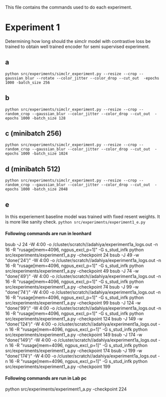 This file contains the commands used to do each experiment.

# Experiment 1
Determining how long should the simclr model with contrastive loss be trained to obtain well trained encoder for semi supervised experiment.
## a
```python src/experiments/simclr_experiment.py --resize --crop --gaussian_blur --rotate --color_jitter --color_drop --cut_out  -epochs 1000 -batch_size 256```
## b
```python src/experiments/simclr_experiment.py --resize --crop --random_crop --gaussian_blur --color_jitter --color_drop --cut_out  -epochs 1000 -batch_size 128```
## c (minibatch 256)
```python src/experiments/simclr_experiment.py --resize --crop --random_crop --gaussian_blur --color_jitter --color_drop --cut_out  -epochs 1000 -batch_size 1024```
## d (minibatch 512)
```python src/experiments/simclr_experiment.py --resize --crop --random_crop --gaussian_blur --color_jitter --color_drop --cut_out  -epochs 1000 -batch_size 2048```
## e
In this experiement baseline model was trained with fixed resent  weights. It is more like sanity check.
```python src/experiments/experiment1_e.py```

#### Following commands are run in leonhard
bsub -J 24 -W 4:00 -o /cluster/scratch//adahiya/experiment1a_logs.out -n 16 -R "rusage[mem=4096, ngpus_excl_p=1]"  -G s_stud_infk python src/experiments/experiment1_a.py -checkpoint  24 
bsub -J 49 -w "done('24')" -W 4:00 -o /cluster/scratch//adahiya/experiment1a_logs.out -n 16 -R "rusage[mem=4096, ngpus_excl_p=1]"  -G s_stud_infk python src/experiments/experiment1_a.py -checkpoint 49 
bsub -J 74 -w "done('49')" -W 4:00 -o /cluster/scratch//adahiya/experiment1a_logs.out -n 16 -R "rusage[mem=4096, ngpus_excl_p=1]"  -G s_stud_infk python src/experiments/experiment1_a.py -checkpoint 74 
bsub -J 99 -w "done('74')" -W 4:00 -o /cluster/scratch//adahiya/experiment1a_logs.out -n 16 -R "rusage[mem=4096, ngpus_excl_p=1]"  -G s_stud_infk python src/experiments/experiment1_a.py -checkpoint 99 
bsub -J 124 -w "done('99')" -W 4:00 -o /cluster/scratch//adahiya/experiment1a_logs.out -n 16 -R "rusage[mem=4096, ngpus_excl_p=1]"  -G s_stud_infk python src/experiments/experiment1_a.py -checkpoint 124 
bsub -J 149 -w "done('124')" -W 4:00 -o /cluster/scratch//adahiya/experiment1a_logs.out -n 16 -R "rusage[mem=4096, ngpus_excl_p=1]"  -G s_stud_infk python src/experiments/experiment1_a.py -checkpoint 149 
bsub -J 174 -w "done('149')" -W 4:00 -o /cluster/scratch//adahiya/experiment1a_logs.out -n 16 -R "rusage[mem=4096, ngpus_excl_p=1]"  -G s_stud_infk python src/experiments/experiment1_a.py -checkpoint 174 
bsub -J 199 -w "done('174')" -W 4:00 -o /cluster/scratch//adahiya/experiment1a_logs.out -n 16 -R "rusage[mem=4096, ngpus_excl_p=1]"  -G s_stud_infk python src/experiments/experiment1_a.py -checkpoint 199  

#### Following commands are run in Lab pc
python src/experiments/experiment1_a.py -checkpoint 224

